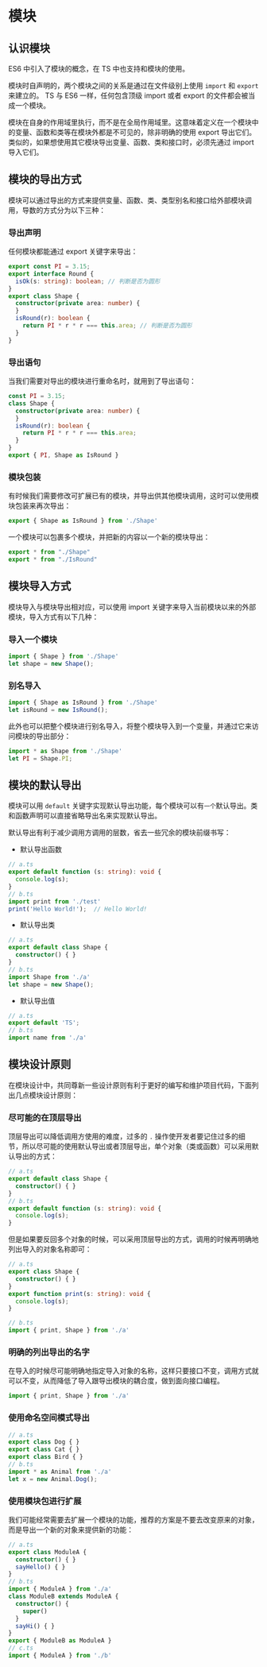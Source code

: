 # 模块

## 认识模块

ES6 中引入了模块的概念，在 TS 中也支持和模块的使用。

模块时自声明的，两个模块之间的关系是通过在文件级别上使用 `import` 和 `export` 来建立的。 TS 与 ES6 一样，任何包含顶级 import 或者 export 的文件都会被当成一个模块。

模块在自身的作用域里执行，而不是在全局作用域里。这意味着定义在一个模块中的变量、函数和类等在模块外都是不可见的，除非明确的使用 export 导出它们。类似的，如果想使用其它模块导出变量、函数、类和接口时，必须先通过 import 导入它们。

## 模块的导出方式

模块可以通过导出的方式来提供变量、函数、类、类型别名和接口给外部模块调用，导数的方式分为以下三种：

### 导出声明

任何模块都能通过 export 关键字来导出：

```ts
export const PI = 3.15;
export interface Round {
  isOk(s: string): boolean; // 判断是否为圆形
}
export class Shape {
  constructor(private area: number) {
  }
  isRound(r): boolean {
    return PI * r * r === this.area; // 判断是否为圆形
  }
}
```

### 导出语句

当我们需要对导出的模块进行重命名时，就用到了导出语句：

```ts
const PI = 3.15;
class Shape {
  constructor(private area: number) {
  }
  isRound(r): boolean {
    return PI * r * r === this.area;
  }
}
export { PI, Shape as IsRound }
```

### 模块包装

有时候我们需要修改可扩展已有的模块，并导出供其他模块调用，这时可以使用模块包装来再次导出：

```ts
export { Shape as IsRound } from './Shape'
```

一个模块可以包裹多个模块，并把新的内容以一个新的模块导出：

```ts
export * from "./Shape"
export * from "./IsRound"
```

## 模块导入方式

模块导入与模块导出相对应，可以使用 import 关键字来导入当前模块以来的外部模块，导入方式有以下几种：

### 导入一个模块

```ts
import { Shape } from './Shape'
let shape = new Shape();
```

### 别名导入

```ts
import { Shape as IsRound } from './Shape'
let isRound = new IsRound();
```

此外也可以把整个模块进行别名导入，将整个模块导入到一个变量，并通过它来访问模块的导出部分：

```ts
import * as Shape from './Shape'
let PI = Shape.PI;
```

## 模块的默认导出

模块可以用 `default` 关键字实现默认导出功能，每个模块可以有`一个`默认导出。类和函数声明可以直接省略导出名来实现默认导出。

默认导出有利于减少调用方调用的层数，省去一些冗余的模块前缀书写：


* 默认导出函数

```ts
// a.ts
export default function (s: string): void {
  console.log(s);
}
// b.ts
import print from './test'
print('Hello World!');  // Hello World!
```

* 默认导出类

```ts
// a.ts
export default class Shape {
  constructor() { }
}
// b.ts
import Shape from './a'
let shape = new Shape();
```

* 默认导出值

```ts
// a.ts
export default 'TS';
// b.ts
import name from './a'
```

## 模块设计原则

在模块设计中，共同尊新一些设计原则有利于更好的编写和维护项目代码，下面列出几点模块设计原则：

### 尽可能的在顶层导出

顶层导出可以降低调用方使用的难度，过多的 `.` 操作使开发者要记住过多的细节，所以尽可能的使用默认导出或者顶层导出，单个对象（类或函数）可以采用默认导出的方式：

```ts
// a.ts
export default class Shape {
  constructor() { }
}
// b.ts
export default function (s: string): void {
  console.log(s);
}
```

但是如果要反回多个对象的时候，可以采用顶层导出的方式，调用的时候再明确地列出导入的对象名称即可：

```ts
// a.ts
export class Shape {
  constructor() { }
}
export function print(s: string): void {
  console.log(s);
}

// b.ts
import { print, Shape } from './a'
```

### 明确的列出导出的名字

在导入的时候尽可能明确地指定导入对象的名称，这样只要接口不变，调用方式就可以不变，从而降低了导入跟导出模块的耦合度，做到面向接口编程。

```ts
import { print, Shape } from './a'
```

### 使用命名空间模式导出

```ts
// a.ts
export class Dog { }
export class Cat { }
export class Bird { }
// b.ts
import * as Animal from './a'
let x = new Animal.Dog();
```

### 使用模块包进行扩展

我们可能经常需要去扩展一个模块的功能，推荐的方案是不要去改变原来的对象，而是导出一个新的对象来提供新的功能：

```ts
// a.ts
export class ModuleA {
  constructor() { }
  sayHello() { }
}
// b.ts
import { ModuleA } from './a'
class ModuleB extends ModuleA {
  constructor() {
    super()
  }
  sayHi() { }
}
export { ModuleB as ModuleA }
// c.ts
import { ModuleA } from './b'
```